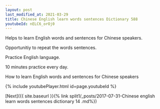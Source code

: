 ```yaml
---
layout: post
last_modified_at: 2021-03-29
title: Chinese English learn words sentences Dictionary 588 
youtubeId: nELC6_orOj0
---
```

 
 
Helps to learn English words and sentences for Chinese speakers.

Opportunitiy to repeat the words sentences. 

Practice English language. 
 
10 minutes practice every day. 
 
How to learn English words and sentences for Chinese speakers 
 
{% include youtubePlayer.html id=page.youtubeId %}
 
 
[Next]({{ site.baseurl }}{% link  split1/_posts/2017-07-31-Chinese english learn words sentences dictionary 14 .md%})
 
